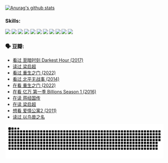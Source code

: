 
[![Anurag's github stats](https://github-readme-stats.vercel.app/api?username=w940853815)](https://github.com/anuraghazra/github-readme-stats)

### Skills:

<code><img height="32" src="https://cdn.jsdelivr.net/npm/simple-icons@v5/icons/python.svg"></code>
<code><img height="32" src="https://cdn.jsdelivr.net/npm/simple-icons@v5/icons/javascript.svg"></code>
<code><img height="32" src="https://cdn.jsdelivr.net/npm/simple-icons@v5/icons/django.svg"></code>
<code><img height="32" src="https://cdn.jsdelivr.net/npm/simple-icons@v5/icons/flask.svg"></code>
<code><img height="32" src="https://cdn.jsdelivr.net/npm/simple-icons@v5/icons/vuetify.svg"></code>
<code><img height="32" src="https://cdn.jsdelivr.net/npm/simple-icons@v5/icons/git.svg"></code>
<code><img height="32" src="https://cdn.jsdelivr.net/npm/simple-icons@v5/icons/docker.svg"></code>
<code><img height="32" src="https://cdn.jsdelivr.net/npm/simple-icons@v5/icons/postgresql.svg"></code>
<code><img height="32" src="https://cdn.jsdelivr.net/npm/simple-icons@v5/icons/elasticsearch.svg"></code>
<code><img height="32" src="https://cdn.jsdelivr.net/npm/simple-icons@v5/icons/macos.svg"></code>
<code><img height="32" src="https://cdn.jsdelivr.net/npm/simple-icons@v5/icons/linux.svg"></code>

### 🗣 豆瓣:

<!-- DOUBAN-ACTIVITIES:START -->
- [看过 至暗时刻 Darkest Hour‎ (2017)](https://www.douban.com/people/136069238/status/3891150447/?_i=54532572)
- [读过 梁启超](https://www.douban.com/people/136069238/status/3890762532/?_i=54532572)
- [看过 重生之门‎ (2022)](https://www.douban.com/people/136069238/status/3890599462/?_i=54532572)
- [看过 北平无战事‎ (2014)](https://www.douban.com/people/136069238/status/3889810506/?_i=54532572)
- [在看 重生之门‎ (2022)](https://www.douban.com/people/136069238/status/3882598762/?_i=54532572)
- [在看 亿万 第一季 Billions Season 1‎ (2016)](https://www.douban.com/people/136069238/status/3878098700/?_i=54532572)
- [在读 蒋经国传](https://www.douban.com/people/136069238/status/3877458956/?_i=54532572)
- [在读 梁启超](https://www.douban.com/people/136069238/status/3876806133/?_i=54532572)
- [想看 爱情公寓2‎ (2011)](https://www.douban.com/people/136069238/status/3876682115/?_i=54532572)
- [读过 以鸟兽之名](https://www.douban.com/people/136069238/status/3876369302/?_i=54532572)
<!-- DOUBAN-ACTIVITIES:END -->


![Snake animation](https://raw.githubusercontent.com/w940853815/w940853815/output/github-contribution-grid-snake.svg)

<!--
**w940853815/w940853815** is a ✨ _special_ ✨ repository because its `README.md` (this file) appears on your GitHub profile.

Here are some ideas to get you started:

- 🔭 I’m currently working on ...
- 🌱 I’m currently learning ...
- 👯 I’m looking to collaborate on ...
- 🤔 I’m looking for help with ...
- 💬 Ask me about ...
- 📫 How to reach me: ...
- 😄 Pronouns: ...
- ⚡ Fun fact: ...
-->
